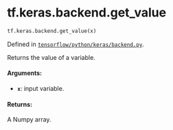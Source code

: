 <div itemscope itemtype="http://developers.google.com/ReferenceObject">
<meta itemprop="name" content="tf.keras.backend.get_value" />
<meta itemprop="path" content="Stable" />
</div>

# tf.keras.backend.get_value

``` python
tf.keras.backend.get_value(x)
```



Defined in [`tensorflow/python/keras/backend.py`](/code/stable/tensorflow/python/keras/backend.py).

Returns the value of a variable.

#### Arguments:

* <b>`x`</b>: input variable.


#### Returns:

A Numpy array.